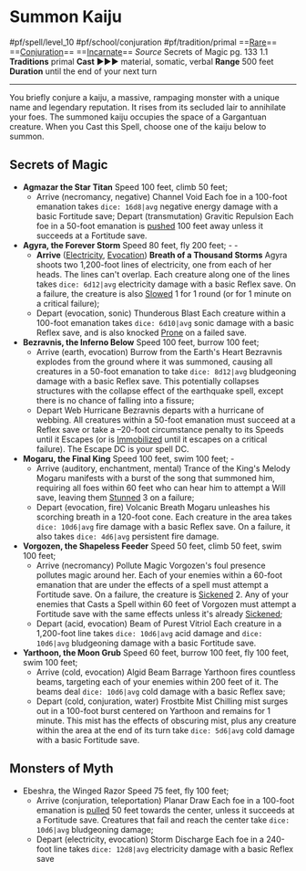 # Summon Kaiju
#pf/spell/level_10 #pf/school/conjuration #pf/tradition/primal
==[Rare](../../../Traits/Rare.md)== ==[Conjuration](../../../Traits/Conjuration.md)== ==[Incarnate](../../../Traits/Incarnate.md)==
*Source* Secrets of Magic pg. 133 1.1
**Traditions** primal
**Cast** ►►► material, somatic, verbal
**Range** 500 feet
**Duration** until the end of your next turn

---
You briefly conjure a kaiju, a massive, rampaging monster with a unique name and legendary reputation. It rises from its secluded lair to annihilate your foes. The summoned kaiju occupies the space of a Gargantuan creature. When you Cast this Spell, choose one of the kaiju below to summon.

## Secrets of Magic
- **Agmazar the Star Titan** Speed 100 feet, climb 50 feet; 
	- Arrive (necromancy, negative) Channel Void Each foe in a 100-foot emanation takes `dice: 16d8|avg` negative energy damage with a basic Fortitude save; Depart (transmutation) Gravitic Repulsion Each foe in a 50-foot emanation is [pushed](../../../Rules/Forced%20Movement.md) 100 feet away unless it succeeds at a Fortitude save.
- **Agyra, the Forever Storm** Speed 80 feet, fly 200 feet; - -
	- **Arrive** ([Electricity](../../../Traits/Electricity.md), [Evocation](../../../Traits/Evocation.md)) **Breath of a Thousand Storms** Agyra shoots two 1,200-foot lines of electricity, one from each of her heads. The lines can't overlap. Each creature along one of the lines takes `dice: 6d12|avg` electricity damage with a basic Reflex save. On a failure, the creature is also [Slowed](../../../Conditions/Slowed.md) 1 for 1 round (or for 1 minute on a critical failure); 
	- Depart (evocation, sonic) Thunderous Blast Each creature within a 100-foot emanation takes `dice: 6d10|avg` sonic damage with a basic Reflex save, and is also knocked [Prone](../../../Conditions/Prone.md) on a failed save.
- **Bezravnis, the Inferno Below** Speed 100 feet, burrow 100 feet; 
	- Arrive (earth, evocation) Burrow from the Earth's Heart Bezravnis explodes from the ground where it was summoned, causing all creatures in a 50-foot emanation to take `dice: 8d12|avg` bludgeoning damage with a basic Reflex save. This potentially collapses structures with the collapse effect of the earthquake spell, except there is no chance of falling into a fissure; 
	- Depart Web Hurricane Bezravnis departs with a hurricane of webbing. All creatures within a 50-foot emanation must succeed at a Reflex save or take a –20-foot circumstance penalty to its Speeds until it Escapes (or is [Immobilized](../../../Conditions/Immobilized.md) until it escapes on a critical failure). The Escape DC is your spell DC.
- **Mogaru, the Final King** Speed 100 feet, swim 100 feet; - 
	- Arrive (auditory, enchantment, mental) Trance of the King's Melody Mogaru manifests with a burst of the song that summoned him, requiring all foes within 60 feet who can hear him to attempt a Will save, leaving them [Stunned](../../../Conditions/Stunned.md) 3 on a failure; 
	- Depart (evocation, fire) Volcanic Breath Mogaru unleashes his scorching breath in a 120-foot cone. Each creature in the area takes `dice: 10d6|avg` fire damage with a basic Reflex save. On a failure, it also takes `dice: 4d6|avg` persistent fire damage.
- **Vorgozen, the Shapeless Feeder** Speed 50 feet, climb 50 feet, swim 100 feet; 
	- Arrive (necromancy) Pollute Magic Vorgozen's foul presence pollutes magic around her. Each of your enemies within a 60-foot emanation that are under the effects of a spell must attempt a Fortitude save. On a failure, the creature is [Sickened](../../../Conditions/Sickened.md) 2. Any of your enemies that Casts a Spell within 60 feet of Vorgozen must attempt a Fortitude save with the same effects unless it's already [Sickened](../../../Conditions/Sickened.md); 
	- Depart (acid, evocation) Beam of Purest Vitriol Each creature in a 1,200-foot line takes `dice: 10d6|avg` acid damage and `dice: 10d6|avg` bludgeoning damage with a basic Fortitude save.
- **Yarthoon, the Moon Grub** Speed 60 feet, burrow 100 feet, fly 100 feet, swim 100 feet; 
	- Arrive (cold, evocation) Algid Beam Barrage Yarthoon fires countless beams, targeting each of your enemies within 200 feet of it. The beams deal `dice: 10d6|avg` cold damage with a basic Reflex save; 
	- Depart (cold, conjuration, water) Frostbite Mist Chilling mist surges out in a 100-foot burst centered on Yarthoon and remains for 1 minute. This mist has the effects of obscuring mist, plus any creature within the area at the end of its turn take `dice: 5d6|avg` cold damage with a basic Fortitude save.
## Monsters of Myth
- Ebeshra, the Winged Razor Speed 75 feet, fly 100 feet; 
	- Arrive (conjuration, teleportation) Planar Draw Each foe in a 100-foot emanation is [pulled](../../../Rules/Forced%20Movement.md) 50 feet towards the center, unless it succeeds at a Fortitude save. Creatures that fail and reach the center take `dice: 10d6|avg` bludgeoning damage; 
	- Depart (electricity, evocation) Storm Discharge Each foe in a 240-foot line takes `dice: 12d8|avg` electricity damage with a basic Reflex save